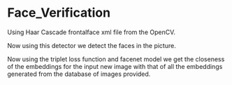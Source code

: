 # Face_Verification

Using Haar Cascade frontalface xml file from the OpenCV.

Now using this detector we detect the faces in the picture.

Now using the triplet loss function and facenet model we get the closeness of the embeddings for the input new image with that of all the embeddings generated from the database of images provided.
